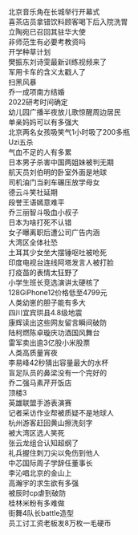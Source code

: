 北京音乐角在长城举行开幕式  
喜茶店员拿错饮料顾客喝下后入院洗胃  
立陶宛已召回其驻华大使  
非师范生有必要考教资吗  
开学种草计划  
樊振东刘诗雯最新训练视频来了  
军用卡车的含义太戳人了  
扫黑风暴  
乔一成项南方结婚  
2022研考时间确定  
幼儿园广播半夜放儿歌惊醒周边居民  
单亲妈妈可以有多强大  
北京两名女孩吸笑气1小时吸了200多瓶  
Uzi五杀  
气血不足的人有多累  
日本男子杀害中国两姐妹被判无期  
航天员刘伯明的卧室外面是地球  
司机油门当刹车碾压放学母女  
德云斗笑社延期  
段誉王语嫣意难平  
乔三丽智斗吸血小叔子  
日本为啥打死不认错  
女子曝离职后遭公司广告内涵  
大湾区全体社恐  
土耳其少女坐大摆锤呕吐被呛死  
印度电视台连线阿塔发言人被打脸  
打疫苗的表情太狂野了  
小学生班长竞选演讲太硬核了  
128GiPhone12价格低至4799元  
人类幼崽的胆子能有多大  
四川宜宾珙县4.8级地震  
康辉读出这些网友留言瞬间破防  
陆柯燃陈卓璇庆功酒国风舞台  
雷军卖出逾3亿股小米股票  
人类高质量宵夜  
李易峰42秒猜出容量最大的水杯  
盲足队员的鼻梁没有一个完好的  
乔二强马素芹开饭店  
顶楼3  
英雄联盟手游表演赛  
记者采访作业帮被质疑不是地球人  
杭州游客赶回黄山擦洗刻字  
被大湾区选人笑死  
张云龙组合认知超纲了  
礼兵握住刺刀尖以免伤到他人  
中芯国际周子学辞任董事长  
李沁唱北京的金山上  
高瀚宇的求生欲有多强  
被辰时cp虐到破防  
桂林米粉有多难做  
街舞4队长battle造型  
员工讨工资老板发8万枚一毛硬币  
